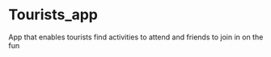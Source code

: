 # Tourists_app
App that enables tourists find activities to attend and friends to join in on the fun
